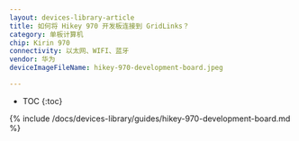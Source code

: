 ```yaml
---
layout: devices-library-article
title: 如何将 Hikey 970 开发板连接到 GridLinks？
category: 单板计算机
chip: Kirin 970
connectivity: 以太网、WIFI、蓝牙
vendor: 华为
deviceImageFileName: hikey-970-development-board.jpeg

---
```



* TOC
{:toc}

{% include /docs/devices-library/guides/hikey-970-development-board.md %}